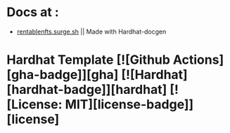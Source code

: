 # Docs at :

- [rentablenfts.surge.sh](https://rentablenfts.surge.sh/#/) || Made with Hardhat-docgen

# Hardhat Template [![Github Actions][gha-badge]][gha] [![Hardhat][hardhat-badge]][hardhat] [![License: MIT][license-badge]][license]


